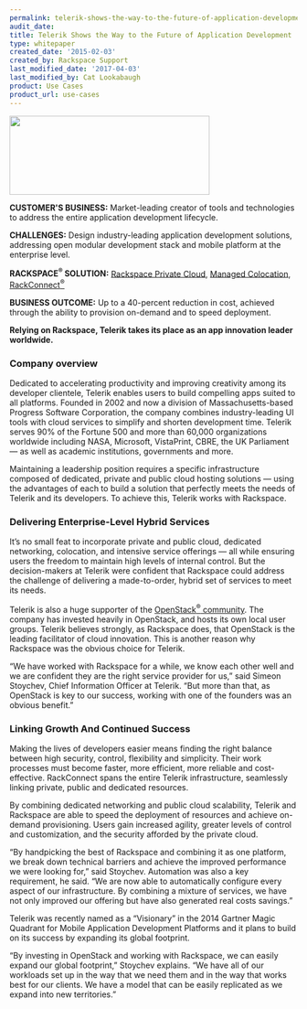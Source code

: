 ```yaml
---
permalink: telerik-shows-the-way-to-the-future-of-application-development/
audit_date:
title: Telerik Shows the Way to the Future of Application Development
type: whitepaper
created_date: '2015-02-03'
created_by: Rackspace Support
last_modified_date: '2017-04-03'
last_modified_by: Cat Lookabaugh
product: Use Cases
product_url: use-cases
---
```


<a href="http://www.telerik.com/">
   <img src="{% asset_path use-cases/telerik-shows-the-way-to-the-future-of-application-development/Telerik.png %}" width="350" height="138" />
</a>

**CUSTOMER'S BUSINESS:**
Market-leading creator of tools and technologies to address the entire
application development lifecycle.

**CHALLENGES:** Design industry-leading application development
solutions, addressing open modular development stack and mobile platform
at the enterprise level.

**RACKSPACE<sup>&reg;</sup> SOLUTION:** [Rackspace Private
Cloud](http://www.rackspace.com/cloud/private), [Managed
Colocation](http://www.rackspace.com/managed_hosting/managed_colocation),
[RackConnect<sup>&reg;</sup>](http://www.rackspace.com/cloud/hybrid/rackconnect)

**BUSINESS OUTCOME:** Up to a 40-percent reduction in cost, achieved
through the ability to provision on-demand and to speed deployment.

**Relying on Rackspace, Telerik takes its place as an app innovation
leader worldwide.**

### Company overview

Dedicated to accelerating productivity and improving creativity among
its developer clientele, Telerik enables users to build compelling apps
suited to all platforms. Founded in 2002 and now a division of
Massachusetts-based Progress Software Corporation, the company combines
industry-leading UI tools with cloud services to simplify and shorten
development time. Telerik serves 90% of the Fortune 500 and more than
60,000 organizations worldwide including NASA, Microsoft, VistaPrint,
CBRE, the UK Parliament — as well as academic institutions, governments
and more.

Maintaining a leadership position requires a specific infrastructure
composed of dedicated, private and public cloud hosting solutions —
using the advantages of each to build a solution that perfectly meets
the needs of Telerik and its developers. To achieve this, Telerik works
with Rackspace.

### Delivering Enterprise-Level Hybrid Services

It’s no small feat to incorporate private and public cloud, dedicated
networking, colocation, and intensive service offerings — all while
ensuring users the freedom to maintain high levels of internal control.
But the decision-makers at Telerik were confident that Rackspace could
address the challenge of delivering a made-to-order, hybrid set of
services to meet its needs.

Telerik is also a huge supporter of the [OpenStack<sup>&reg;</sup>
community](http://www.rackspace.com/cloud/openstack). The company has
invested heavily in OpenStack, and hosts its own local user groups.
Telerik believes strongly, as Rackspace does, that OpenStack is the
leading facilitator of cloud innovation. This is another reason why
Rackspace was the obvious choice for Telerik.

“We have worked with Rackspace for a while, we know each other well and
we are confident they are the right service provider for us,” said
Simeon Stoychev, Chief Information Officer at Telerik. “But more than
that, as OpenStack is key to our success, working with one of the
founders was an obvious benefit.”

### Linking Growth And Continued Success

Making the lives of developers easier means finding the right balance
between high security, control, flexibility and simplicity. Their work
processes must become faster, more efficient, more reliable and
cost-effective. RackConnect spans the entire Telerik infrastructure,
seamlessly linking private, public and dedicated resources.

By combining dedicated networking and public cloud scalability, Telerik
and Rackspace are able to speed the deployment of resources and achieve
on-demand provisioning. Users gain increased agility, greater levels of
control and customization, and the security afforded by the private
cloud.

“By handpicking the best of Rackspace and combining it as one platform,
we break down technical barriers and achieve the improved performance we
were looking for,” said Stoychev. Automation was also a key requirement,
he said. “We are now able to automatically configure every aspect of our
infrastructure. By combining a mixture of services, we have not only
improved our offering but have also generated real costs savings.”

Telerik was recently named as a “Visionary” in the 2014 Gartner Magic
Quadrant for Mobile Application Development Platforms and it plans to
build on its success by expanding its global footprint.

“By investing in OpenStack and working with Rackspace, we can easily
expand our global footprint,” Stoychev explains. “We have all of our
workloads set up in the way that we need them and in the way that works
best for our clients. We have a model that can be easily replicated as
we expand into new territories.”
